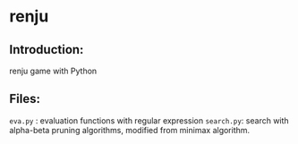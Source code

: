 # renju

## Introduction:
renju game with Python

## Files:
`eva.py` : evaluation functions with regular expression
`search.py`: search with alpha-beta pruning algorithms, modified from minimax algorithm.

